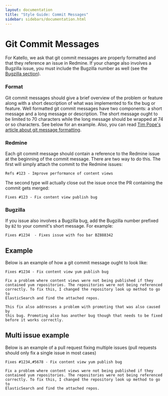 ```yaml
---
layout: documentation
title: "Style Guide: Commit Messages"
sidebar: sidebars/documentation.html
---
```


# Git Commit Messages

For Katello, we ask that git commit messages are properly formatted and that they reference an issue
in Redmine. If your change also involves a Bugzilla issue, you must include the Bugzilla number as
well (see the [Bugzilla section](#bugzilla)).

### Format

Git commit messages should give a brief overview of the problem or feature along with a short
description of what was implemented to fix the bug or feature. Well formatted git commit messages
have two components: a short message and a long message or description.  The short message ought to
be limited to 70 characters while the long message should be wrapped at 74 or so characters.  See
below for an example. Also, you can read [Tim Pope's article about git message
formatting](http://tbaggery.com/2008/04/19/a-note-about-git-commit-messages.html).

### Redmine

Each git commit message should contain a reference to the Redmine issue at the beginning of the
commit message. There are two way to do this. The first will simply attach the commit to the Redmine
issues:

```
Refs #123 - Improve performance of content views
```

The second type will actually close out the issue once the PR containing the commit gets merged:

```
Fixes #123 - Fix content view publish bug
```

### Bugzilla

If you issue also involves a Bugzilla bug, add the Bugzilla number prefixed by `BZ` to your commit's
short message. For example:

```
Fixes #1234  - Fixes issue with foo bar BZ888342
```

## Example

Below is an example of how a git commit message ought to look like:

```
Fixes #1234 - Fix content view yum publish bug

Fix a problem where content views were not being published if they
contained yum repositories. The repositories were not being referenced
correctly. To fix this, I changed the repository look up method to go to
ElasticSearch and find the attached repos.

This fix also addresses a problem with promoting that was also caused by
this bug. Promoting also has another bug though that needs to be fixed
before it works correctly.
```

## Multi issue example

Below is an example of a pull request fixing multiple issues (pull requests should only fix a single issue in most cases)

```
Fixes #1234,#5678 - Fix content view yum publish bug

Fix a problem where content views were not being published if they
contained yum repositories. The repositories were not being referenced
correctly. To fix this, I changed the repository look up method to go to
ElasticSearch and find the attached repos.
```